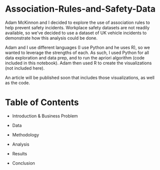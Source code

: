 # Association-Rules-and-Safety-Data

Adam McKinnon and I decided to explore the use of association rules to help prevent safety incidents. Workplace safety datasets are not readily available, so we’ve decided to use a dataset of UK vehicle incidents to demonstrate how this analysis could be done.

Adam and I use different languages (I use Python and he uses R), so we wanted to leverage the strengths of each. As such, I used Python for all data exploration and data prep, and to run the apriori algorithm (code included in this notebook). Adam then used R to create the visualizations (not included here).

An article will be published soon that includes those visualizations, as well as the code.

# Table of Contents
* Introduction & Business Problem

* Data

* Methodology

* Analysis

* Results

* Conclusion
